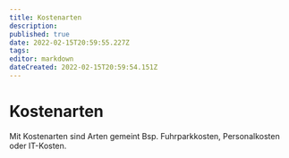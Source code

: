```yaml
---
title: Kostenarten
description: 
published: true
date: 2022-02-15T20:59:55.227Z
tags: 
editor: markdown
dateCreated: 2022-02-15T20:59:54.151Z
---
```


# Kostenarten

Mit Kostenarten sind Arten gemeint Bsp. Fuhrparkkosten, Personalkosten oder IT-Kosten.